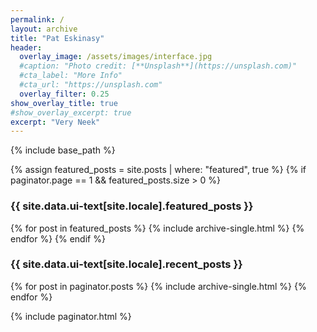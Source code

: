 ```yaml
---
permalink: /
layout: archive
title: "Pat Eskinasy"
header:
  overlay_image: /assets/images/interface.jpg
  #caption: "Photo credit: [**Unsplash**](https://unsplash.com)"
  #cta_label: "More Info"
  #cta_url: "https://unsplash.com"
  overlay_filter: 0.25
show_overlay_title: true
#show_overlay_excerpt: true
excerpt: "Very Neek"
---
```

{% include base_path %}

{% assign featured_posts = site.posts | where: "featured", true %}
{% if paginator.page == 1 && featured_posts.size > 0 %}
  <h3 class="archive__subtitle">{{ site.data.ui-text[site.locale].featured_posts }}</h3>

  {% for post in featured_posts %}
    {% include archive-single.html %}
  {% endfor %}
{% endif %}

<h3 class="archive__subtitle">{{ site.data.ui-text[site.locale].recent_posts }}</h3>

{% for post in paginator.posts %}
  {% include archive-single.html %}
{% endfor %}

{% include paginator.html %}
